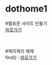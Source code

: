 # dothome1

#웹표준 사이트 만들기<br>
<a href="https://webstoryboy.github.io/dothome1/webstandard/index.html">바로가기</a><br>


<br>
<br>
#제이쿼리 예제<br>
find() : <a href="https://webstoryboy.github.io/dothome1/jquery/jquery04_find2.html">바로가기</a>
